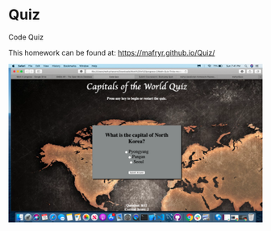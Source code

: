 # Quiz

Code Quiz

This homework can be found at: https://mafryr.github.io/Quiz/

![Screenshot](./css/Screenshot-1.png)
